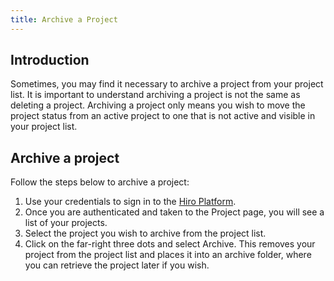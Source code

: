 ```yaml
---
title: Archive a Project
---
```


## Introduction

Sometimes, you may find it necessary to archive a project from your project list. It is important to understand archiving a project is not the same as deleting a project. Archiving a project only means you wish to move the project status from an active project to one that is not active and visible in your project list.

## Archive a project

Follow the steps below to archive a project:

1. Use your credentials to sign in to the [Hiro Platform](https://platform.hiro.so/).
2. Once you are authenticated and taken to the Project page, you will see a list of your projects.
3. Select the project you wish to archive from the project list.
4. Click on the far-right three dots and select Archive. This removes your project from the project list and places it into an archive folder, where you can retrieve the project later if you wish.

